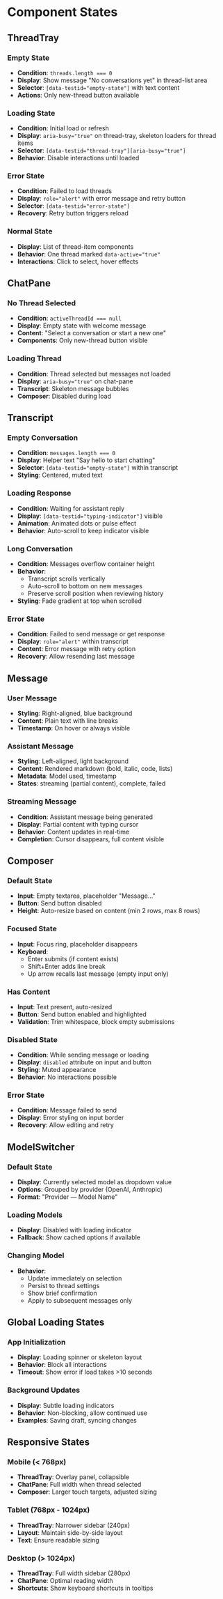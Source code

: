 # Component States

## ThreadTray

### Empty State
- **Condition**: `threads.length === 0`
- **Display**: Show message "No conversations yet" in thread-list area
- **Selector**: `[data-testid="empty-state"]` with text content
- **Actions**: Only new-thread button available

### Loading State  
- **Condition**: Initial load or refresh
- **Display**: `aria-busy="true"` on thread-tray, skeleton loaders for thread items
- **Selector**: `[data-testid="thread-tray"][aria-busy="true"]`
- **Behavior**: Disable interactions until loaded

### Error State
- **Condition**: Failed to load threads
- **Display**: `role="alert"` with error message and retry button
- **Selector**: `[data-testid="error-state"]`
- **Recovery**: Retry button triggers reload

### Normal State
- **Display**: List of thread-item components
- **Behavior**: One thread marked `data-active="true"`
- **Interactions**: Click to select, hover effects

## ChatPane

### No Thread Selected
- **Condition**: `activeThreadId === null`
- **Display**: Empty state with welcome message
- **Content**: "Select a conversation or start a new one"
- **Components**: Only new-thread button visible

### Loading Thread
- **Condition**: Thread selected but messages not loaded
- **Display**: `aria-busy="true"` on chat-pane
- **Transcript**: Skeleton message bubbles
- **Composer**: Disabled during load

## Transcript

### Empty Conversation
- **Condition**: `messages.length === 0`
- **Display**: Helper text "Say hello to start chatting"
- **Selector**: `[data-testid="empty-state"]` within transcript
- **Styling**: Centered, muted text

### Loading Response
- **Condition**: Waiting for assistant reply
- **Display**: `[data-testid="typing-indicator"]` visible
- **Animation**: Animated dots or pulse effect
- **Behavior**: Auto-scroll to keep indicator visible

### Long Conversation
- **Condition**: Messages overflow container height
- **Behavior**: 
  - Transcript scrolls vertically
  - Auto-scroll to bottom on new messages
  - Preserve scroll position when reviewing history
- **Styling**: Fade gradient at top when scrolled

### Error State
- **Condition**: Failed to send message or get response
- **Display**: `role="alert"` within transcript
- **Content**: Error message with retry option
- **Recovery**: Allow resending last message

## Message

### User Message
- **Styling**: Right-aligned, blue background
- **Content**: Plain text with line breaks
- **Timestamp**: On hover or always visible

### Assistant Message  
- **Styling**: Left-aligned, light background
- **Content**: Rendered markdown (bold, italic, code, lists)
- **Metadata**: Model used, timestamp
- **States**: streaming (partial content), complete, failed

### Streaming Message
- **Condition**: Assistant message being generated
- **Display**: Partial content with typing cursor
- **Behavior**: Content updates in real-time
- **Completion**: Cursor disappears, full content visible

## Composer

### Default State
- **Input**: Empty textarea, placeholder "Message..."
- **Button**: Send button disabled
- **Height**: Auto-resize based on content (min 2 rows, max 8 rows)

### Focused State
- **Input**: Focus ring, placeholder disappears
- **Keyboard**: 
  - Enter submits (if content exists)
  - Shift+Enter adds line break
  - Up arrow recalls last message (empty input only)

### Has Content
- **Input**: Text present, auto-resized
- **Button**: Send button enabled and highlighted
- **Validation**: Trim whitespace, block empty submissions

### Disabled State
- **Condition**: While sending message or loading
- **Display**: `disabled` attribute on input and button
- **Styling**: Muted appearance
- **Behavior**: No interactions possible

### Error State
- **Condition**: Message failed to send
- **Display**: Error styling on input border
- **Recovery**: Allow editing and retry

## ModelSwitcher

### Default State
- **Display**: Currently selected model as dropdown value
- **Options**: Grouped by provider (OpenAI, Anthropic)
- **Format**: "Provider — Model Name"

### Loading Models
- **Display**: Disabled with loading indicator
- **Fallback**: Show cached options if available

### Changing Model
- **Behavior**: 
  - Update immediately on selection
  - Persist to thread settings
  - Show brief confirmation
  - Apply to subsequent messages only

## Global Loading States

### App Initialization
- **Display**: Loading spinner or skeleton layout
- **Behavior**: Block all interactions
- **Timeout**: Show error if load takes >10 seconds

### Background Updates
- **Display**: Subtle loading indicators
- **Behavior**: Non-blocking, allow continued use
- **Examples**: Saving draft, syncing changes

## Responsive States

### Mobile (< 768px)
- **ThreadTray**: Overlay panel, collapsible
- **ChatPane**: Full width when thread selected
- **Composer**: Larger touch targets, adjusted sizing

### Tablet (768px - 1024px)  
- **ThreadTray**: Narrower sidebar (240px)
- **Layout**: Maintain side-by-side layout
- **Text**: Ensure readable sizing

### Desktop (> 1024px)
- **ThreadTray**: Full width sidebar (280px)
- **ChatPane**: Optimal reading width
- **Shortcuts**: Show keyboard shortcuts in tooltips